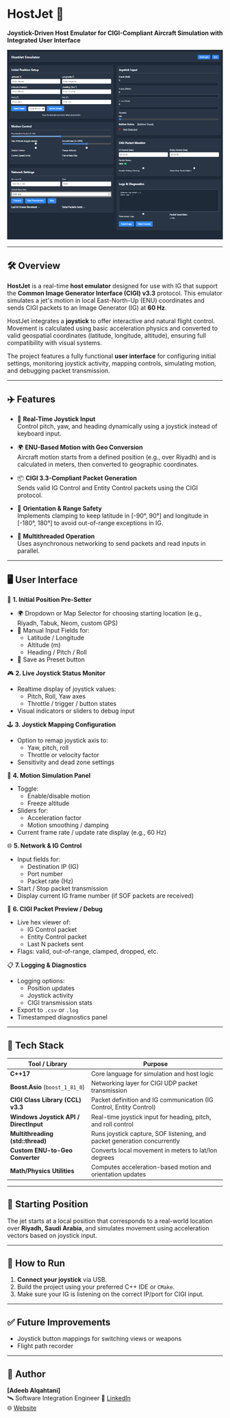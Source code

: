 # HostJet 🚀  
**Joystick-Driven Host Emulator for CIGI-Compliant Aircraft Simulation with Integrated User Interface**


![Host Emulator UI](./HostemulatorUI.png)



---

## 🛠 Overview

**HostJet** is a real-time **host emulator** designed for use with IG that support the **Common Image Generator Interface (CIGI) v3.3** protocol. This emulator simulates a jet's motion in local East-North-Up (ENU) coordinates and sends CIGI packets to an Image Generator (IG) at **60 Hz**.

HostJet integrates a **joystick** to offer interactive and natural flight control. Movement is calculated using basic acceleration physics and converted to valid geospatial coordinates (latitude, longitude, altitude), ensuring full compatibility with visual systems.

The project features a fully functional **user interface** for configuring initial settings, monitoring joystick activity, mapping controls, simulating motion, and debugging packet transmission.

---

## ✈️ Features

- 🧭 **Real-Time Joystick Input**  
  Control pitch, yaw, and heading dynamically using a joystick instead of keyboard input.

- 🌍 **ENU-Based Motion with Geo Conversion**  
  Aircraft motion starts from a defined position (e.g., over Riyadh) and is calculated in meters, then converted to geographic coordinates.

- 📦 **CIGI 3.3-Compliant Packet Generation**  
  Sends valid IG Control and Entity Control packets using the CIGI protocol.

- 🚦 **Orientation & Range Safety**  
  Implements clamping to keep latitude in [-90°, 90°] and longitude in [-180°, 180°] to avoid out-of-range exceptions in IG.

- 🔄 **Multithreaded Operation**  
  Uses asynchronous networking to send packets and read inputs in parallel.

---

## 🖥️ User Interface

🧭 **1. Initial Position Pre-Setter**  
- 🌍 Dropdown or Map Selector for choosing starting location (e.g., Riyadh, Tabuk, Neom, custom GPS)  
- 🧾 Manual Input Fields for:  
  - Latitude / Longitude  
  - Altitude (m)  
  - Heading / Pitch / Roll  
- 📌 Save as Preset button  

🎮 **2. Live Joystick Status Monitor**  
- Realtime display of joystick values:  
  - Pitch, Roll, Yaw axes  
  - Throttle / trigger / button states  
- Visual indicators or sliders to debug input  

🕹️ **3. Joystick Mapping Configuration**  
- Option to remap joystick axis to:  
  - Yaw, pitch, roll  
  - Throttle or velocity factor  
- Sensitivity and dead zone settings  

🚁 **4. Motion Simulation Panel**  
- Toggle:  
  - Enable/disable motion  
  - Freeze altitude  
- Sliders for:  
  - Acceleration factor  
  - Motion smoothing / damping  
- Current frame rate / update rate display (e.g., 60 Hz)  

🌐 **5. Network & IG Control**  
- Input fields for:  
  - Destination IP (IG)  
  - Port number  
  - Packet rate (Hz)  
- Start / Stop packet transmission  
- Display current IG frame number (if SOF packets are received)  

🔄 **6. CIGI Packet Preview / Debug**  
- Live hex viewer of:  
  - IG Control packet  
  - Entity Control packet  
  - Last N packets sent  
- Flags: valid, out-of-range, clamped, dropped, etc.  

📋 **7. Logging & Diagnostics**  
- Logging options:  
  - Position updates  
  - Joystick activity  
  - CIGI transmission stats  
- Export to `.csv` or `.log`  
- Timestamped diagnostics panel  

---

## 🔧 Tech Stack

| Tool / Library                        | Purpose                                                                 |
|--------------------------------------|-------------------------------------------------------------------------|
| **C++17**                             | Core language for simulation and host logic                            |
| **Boost.Asio** (`boost_1_81_0`)       | Networking layer for CIGI UDP packet transmission                      |
| **CIGI Class Library (CCL) v3.3**     | Packet definition and IG communication (IG Control, Entity Control)    |
| **Windows Joystick API / DirectInput**| Real-time joystick input for heading, pitch, and roll control          |
| **Multithreading (std::thread)**      | Runs joystick capture, SOF listening, and packet generation concurrently |
| **Custom ENU-to-Geo Converter**       | Converts local movement in meters to lat/lon degrees                   |
| **Math/Physics Utilities**            | Computes acceleration-based motion and orientation updates             |

---

## 📍 Starting Position

The jet starts at a local position that corresponds to a real-world location over **Riyadh, Saudi Arabia**, and simulates movement using acceleration vectors based on joystick input.

---

## 🚀 How to Run

1. **Connect your joystick** via USB.  
2. Build the project using your preferred C++ IDE or `CMake`.  
3. Make sure your IG is listening on the correct IP/port for CIGI input.

---

## ✅ Future Improvements
 
- Joystick button mappings for switching views or weapons  
- Flight path recorder  

---

## 🧠 Author

**[Adeeb Alqahtani]**  
🛰 Software Integration Engineer
🔗 [LinkedIn](https://www.linkedin.com/in/adalqahtani)  
🌐 [Website](https://theadeeb.com)

